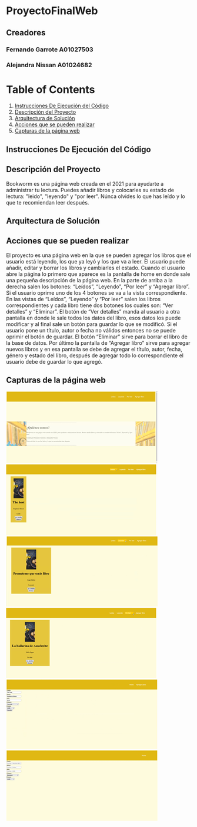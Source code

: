 # ProyectoFinalWeb
## Creadores
### Fernando Garrote A01027503
### Alejandra Nissan A01024682

# Table of Contents
1. [Instrucciones De Ejecución del Código](#Instrucciones)
2. [Descripción del Proyecto](#Descripcion)
3. [Arquitectura de Solución](Arquitectura)
4. [Acciones que se pueden realizar](#Acciones)
5. [Capturas de la página web](#Capturas)


## Instrucciones De Ejecución del Código <a name="introducciones"></a>
## Descripción del Proyecto <a name="Descripcion"></a>
Bookworm es una página web creada en el 2021 para ayudarte a administrar tu lectura. Puedes añadir libros y colocarles su estado de lectura: "leido", "leyendo" y "por leer". 
Núnca olvides lo que has leído y lo que te recomiendan leer después.
## Arquitectura de Solución <a name="Arquitectura"></a>
## Acciones que se pueden realizar <a name="Acciones"></a>
El proyecto es una página web en la que se pueden agregar los libros que el usuario está leyendo, los que ya leyó y los que va a leer. El usuario puede añadir, editar y borrar los libros y cambiarles el estado. Cuando el usuario abre la página lo primero que aparece es la pantalla de home en donde sale una pequeña descripción de la página web. En la parte de arriba a la derecha salen los botones: “Leídos”, “Leyendo”, “Por leer” y “Agregar libro”. Si el usuario oprime uno de los 4 botones se va a la vista correspondiente. En las vistas de  “Leídos”, “Leyendo” y “Por leer” salen los libros correspondientes y cada libro tiene dos botones los cuales son: “Ver detalles” y “Eliminar”. El botón de “Ver detalles” manda al usuario a otra pantalla en donde le sale todos los datos del libro, esos datos los puede modificar y al final sale un botón para guardar lo que se modificó. Si el usuario pone un título, autor o fecha no válidos entonces no se puede oprimir el botón de guardar. El botón “Eliminar” sirve para borrar el libro de la base de datos. Por último la pantalla de “Agregar libro” sirve para agregar nuevos libros y en esa pantalla se debe de agregar el título, autor, fecha, género y estado del libro, después de agregar todo lo correspondiente el usuario debe de guardar lo que agregó.

## Capturas de la página web <a name="Capturas"></a>
![Home](ReadMe/Home.png "Home")
![Leido](ReadMe/Leido.png "Leido")
![Leyendo](ReadMe/Leyendo.png "Leyendo")
![PorLeer](ReadMe/PorLeer.png "PorLeer")
![Editar](ReadMe/Editar.png "Editar")
![Agregar](ReadMe/Agregar.png "Agregar")
